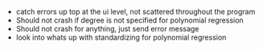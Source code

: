 - catch errors up top at the ui level, not scattered throughout the program
- Should not crash if degree is not specified for polynomial regression
- Should not crash for anything, just send error message
- look into whats up with standardizing for polynomial regression